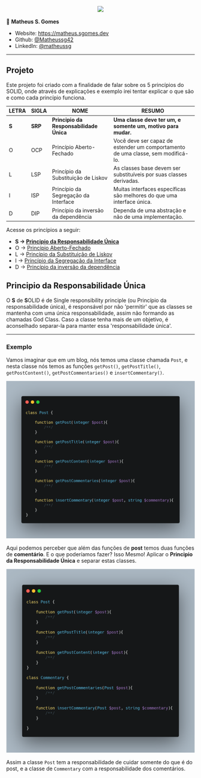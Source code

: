 <p align="center"><a target="_blank" href="https://matheus.sgomes.dev"><img src="https://matheus.sgomes.dev/img/logo_azul.png"></a></>


👤 **Matheus S. Gomes** 

* Website: https://matheus.sgomes.dev
* Github: [@Matheussg42](https://github.com/Matheussg42)
* LinkedIn: [@matheussg](https://linkedin.com/in/matheussg)

---

## Projeto

Este projeto foi criado com a finalidade de falar sobre os 5 princípios do SOLID, onde através de explicações e exemplo irei tentar explicar o que são e como cada princípio funciona.

LETRA       | SIGLA     | NOME                                  | RESUMO
------------|-----------|---------------------------------------|------------
**S**       | **SRP**   | **Principio da Responsabilidade Única**   | **Uma classe deve ter um, e somente um, motivo para mudar.**
O           | OCP       | Princípio Aberto-Fechado              | Você deve ser capaz de estender um comportamento de uma classe, sem modificá-lo.
L           | LSP       | Princípio da Substituição de Liskov   | As classes base devem ser substituíveis por suas classes derivadas.
I           | ISP       | Princípio da Segregação da Interface  | Muitas interfaces específicas são melhores do que uma interface única.
D           | DIP       | Princípio da inversão da dependência  | Dependa de uma abstração e não de uma implementação.

Acesse os princípios a seguir:
 
* **S -> <a href="/SRP">Principio da Responsabilidade Única</a>**
* O -> <a href="/OCP">Princípio Aberto-Fechado</a>
* L -> <a href="/LSP">Princípio da Substituição de Liskov</a>
* I -> <a href="/ISP">Princípio da Segregação da Interface</a>
* D -> <a href="/DIP">Princípio da inversão da dependência</a>

## Principio da Responsabilidade Única

O **S** de **S**OLID é de Single responsibility principle (ou Princípio da responsabilidade única), é responsável por não 'permitir' que as classes se mantenha com uma única responsabilidade, assim não formando as chamadas God Class. Caso a classe tenha mais de um objetivo, é aconselhado separar-la para manter essa 'responsabilidade única'.

---

### Exemplo

Vamos imaginar que em um blog, nós temos uma classe chamada `Post`, e nesta classe nós temos as funções `getPost()`, `getPostTitle()`, `getPostContent()`, `getPostCommentaries()` e `insertCommentary()`. 

![](./assets/Post.png)

Aqui podemos perceber que além das funções de **post** temos duas funções de **comentário**. E o que poderíamos fazer? Isso Mesmo! Aplicar o **Principio da Responsabilidade Única** e separar estas classes.

![](./assets/srp.png)

Assim a classe `Post` tem a responsabilidade de cuidar somente do que é do post, e a classe de `Commentary` com a responsabilidade dos comentários.